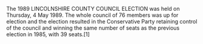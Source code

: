 The 1989 LINCOLNSHIRE COUNTY COUNCIL ELECTION was held on Thursday, 4 May 1989. The whole council of 76 members was up for election and the election resulted in the Conservative Party retaining control of the council and winning the same number of seats as the previous election in 1985, with 39 seats.[1]

